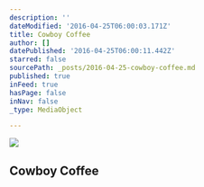 ```yaml
---
description: ''
dateModified: '2016-04-25T06:00:03.171Z'
title: Cowboy Coffee
author: []
datePublished: '2016-04-25T06:00:11.442Z'
starred: false
sourcePath: _posts/2016-04-25-cowboy-coffee.md
published: true
inFeed: true
hasPage: false
inNav: false
_type: MediaObject

---
```

<article style=""><img src="https://the-grid-user-content.s3-us-west-2.amazonaws.com/54f81988-e538-42d8-a23f-2e89a7b68a28.jpg" /><h1>Cowboy Coffee</h1></article>